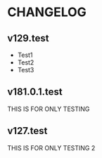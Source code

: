 # CHANGELOG

## v129.test
- Test1
- Test2
- Test3

## v181.0.1.test
THIS IS FOR ONLY TESTING

## v127.test
THIS IS FOR ONLY TESTING 2